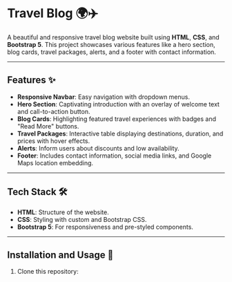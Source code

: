 # Travel Blog 🌍✈️  
A beautiful and responsive travel blog website built using **HTML**, **CSS**, and **Bootstrap 5**. This project showcases various features like a hero section, blog cards, travel packages, alerts, and a footer with contact information.

---

## Features ✨
- **Responsive Navbar**: Easy navigation with dropdown menus.  
- **Hero Section**: Captivating introduction with an overlay of welcome text and call-to-action button.  
- **Blog Cards**: Highlighting featured travel experiences with badges and "Read More" buttons.  
- **Travel Packages**: Interactive table displaying destinations, duration, and prices with hover effects.  
- **Alerts**: Inform users about discounts and low availability.  
- **Footer**: Includes contact information, social media links, and Google Maps location embedding.  

---

## Tech Stack 🛠️
- **HTML**: Structure of the website.  
- **CSS**: Styling with custom and Bootstrap CSS.  
- **Bootstrap 5**: For responsiveness and pre-styled components.  

---

## Installation and Usage 🚀
1. Clone this repository:  

